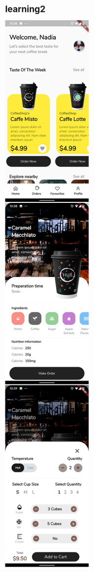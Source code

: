 # learning2
<div class"main-div" >
  <img src="assets/Screenshot_20210705-103855.png" width="270">
  <img src="assets/Screenshot_20210705-103901.png" width="270">
  <img src="assets/Screenshot_20210705-103905.png" width="270">
</div>

